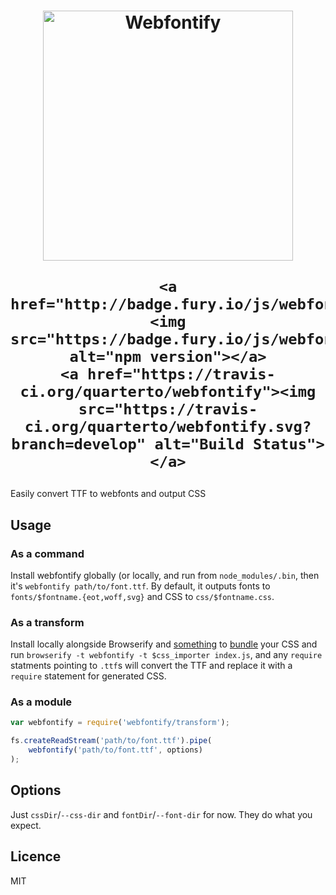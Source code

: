 <h1 align="center">
	<img src="https://raw.githubusercontent.com/quarterto/webfontify/master/logo.png" width="400" alt="Webfontify"><br>

	<a href="http://badge.fury.io/js/webfontify"><img src="https://badge.fury.io/js/webfontify.svg" alt="npm version"></a>
	<a href="https://travis-ci.org/quarterto/webfontify"><img src="https://travis-ci.org/quarterto/webfontify.svg?branch=develop" alt="Build Status"></a>
</h1>

Easily convert TTF to webfonts and output CSS

Usage
-----

### As a command

Install webfontify globally (or locally, and run from `node_modules/.bin`, then it's `webfontify path/to/font.ttf`. By default, it outputs fonts to `fonts/$fontname.{eot,woff,svg}` and CSS to `css/$fontname.css`.

### As a transform

Install locally alongside Browserify and [something](https://www.npmjs.com/package/cssify) to [bundle](https://www.npmjs.com/package/xcss) your CSS and run `browserify -t webfontify -t $css_importer index.js`, and any `require` statments pointing to `.ttf`s will convert the TTF and replace it with a `require` statement for generated CSS.

### As a module

```js
var webfontify = require('webfontify/transform');

fs.createReadStream('path/to/font.ttf').pipe(
	webfontify('path/to/font.ttf', options)
);
```

Options
-------

Just `cssDir`/`--css-dir` and `fontDir`/`--font-dir` for now. They do what you expect.

Licence
------

MIT
